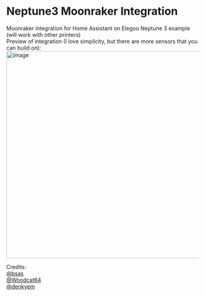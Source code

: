 # Neptune3 Moonraker Integration
Moonraker integration for Home Assistant on Elegoo Neptune 3 example (will work with other printers)\
Preview of integration (I love simplicity, but there are more sensors that you can build on):\
<img width="541" alt="image" src="https://user-images.githubusercontent.com/7250436/210072325-f8439896-c8d5-4673-b392-157fa1559de7.png">


Credits:\
[@bsas](https://github.com/bsas/Neptune-Elegoo3-Klipper?fbclid=IwAR1JbzsbvF2zrTuMGfZEs_DoXWbSbFX0B0ppYkVV6pg8jCPXOgh2P9tsAcs)\
[@Woodcat64](https://github.com/Woodcat64/Ender3v2)\
[@denkyem](https://github.com/denkyem/home-assistant-moonraker)
